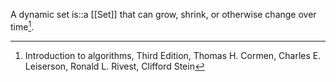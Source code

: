 A dynamic set is::a [[Set]] that can grow, shrink, or otherwise change over time[^1].
<!--SR:!2032-09-24,3470,210-->

[^1]: Introduction to algorithms, Third Edition, Thomas H. Cormen, Charles E. Leiserson, Ronald L. Rivest, Clifford Stein